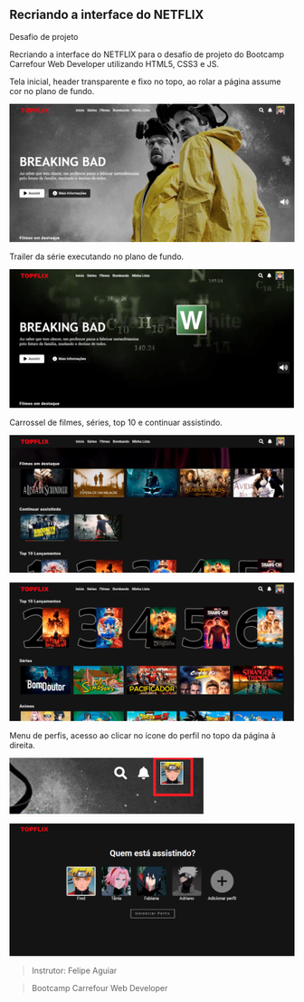 ## Recriando a interface do NETFLIX

Desafio de projeto



Recriando a interface do NETFLIX para o desafio de projeto do Bootcamp Carrefour Web Developer utilizando HTML5, CSS3 e JS.



Tela inicial, header transparente e fixo no topo, ao rolar a página assume cor no plano de fundo.

![img-01](img/final/img-01.png)



Trailer da série executando no plano de fundo.

![img-01](img/final/img-02.png)



Carrossel de filmes, séries, top 10 e continuar assistindo.

![img-01](img/final/img-03.png)

![img-01](img/final/img-04.png)



Menu de perfis, acesso ao clicar no ícone do perfil no topo da página à direita.

![img-01](img/final/img-06.png)

![img-01](img/final/img-05.png)





> Instrutor: Felipe Aguiar

> Bootcamp Carrefour Web Developer